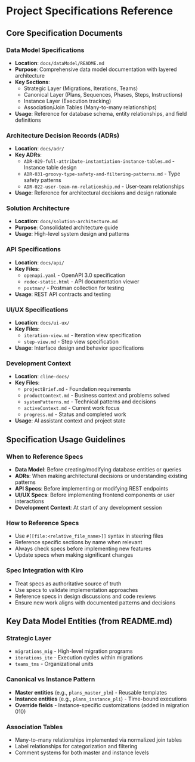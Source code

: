 # Project Specifications Reference

## Core Specification Documents

### Data Model Specifications

- **Location**: `docs/dataModel/README.md`
- **Purpose**: Comprehensive data model documentation with layered architecture
- **Key Sections**:
  - Strategic Layer (Migrations, Iterations, Teams)
  - Canonical Layer (Plans, Sequences, Phases, Steps, Instructions)
  - Instance Layer (Execution tracking)
  - Association/Join Tables (Many-to-many relationships)
- **Usage**: Reference for database schema, entity relationships, and field definitions

### Architecture Decision Records (ADRs)

- **Location**: `docs/adr/`
- **Key ADRs**:
  - `ADR-029-full-attribute-instantiation-instance-tables.md` - Instance table design
  - `ADR-031-groovy-type-safety-and-filtering-patterns.md` - Type safety patterns
  - `ADR-022-user-team-nn-relationship.md` - User-team relationships
- **Usage**: Reference for architectural decisions and design rationale

### Solution Architecture

- **Location**: `docs/solution-architecture.md`
- **Purpose**: Consolidated architecture guide
- **Usage**: High-level system design and patterns

### API Specifications

- **Location**: `docs/api/`
- **Key Files**:
  - `openapi.yaml` - OpenAPI 3.0 specification
  - `redoc-static.html` - API documentation viewer
  - `postman/` - Postman collection for testing
- **Usage**: REST API contracts and testing

### UI/UX Specifications

- **Location**: `docs/ui-ux/`
- **Key Files**:
  - `iteration-view.md` - Iteration view specification
  - `step-view.md` - Step view specification
- **Usage**: Interface design and behavior specifications

### Development Context

- **Location**: `cline-docs/`
- **Key Files**:
  - `projectBrief.md` - Foundation requirements
  - `productContext.md` - Business context and problems solved
  - `systemPatterns.md` - Technical patterns and decisions
  - `activeContext.md` - Current work focus
  - `progress.md` - Status and completed work
- **Usage**: AI assistant context and project state

## Specification Usage Guidelines

### When to Reference Specs

- **Data Model**: Before creating/modifying database entities or queries
- **ADRs**: When making architectural decisions or understanding existing patterns
- **API Specs**: Before implementing or modifying REST endpoints
- **UI/UX Specs**: Before implementing frontend components or user interactions
- **Development Context**: At start of any development session

### How to Reference Specs

- Use `#[[file:<relative_file_name>]]` syntax in steering files
- Reference specific sections by name when relevant
- Always check specs before implementing new features
- Update specs when making significant changes

### Spec Integration with Kiro

- Treat specs as authoritative source of truth
- Use specs to validate implementation approaches
- Reference specs in design discussions and code reviews
- Ensure new work aligns with documented patterns and decisions

## Key Data Model Entities (from README.md)

### Strategic Layer

- `migrations_mig` - High-level migration programs
- `iterations_ite` - Execution cycles within migrations
- `teams_tms` - Organizational units

### Canonical vs Instance Pattern

- **Master entities** (e.g., `plans_master_plm`) - Reusable templates
- **Instance entities** (e.g., `plans_instance_pli`) - Time-bound executions
- **Override fields** - Instance-specific customizations (added in migration 010)

### Association Tables

- Many-to-many relationships implemented via normalized join tables
- Label relationships for categorization and filtering
- Comment systems for both master and instance levels
